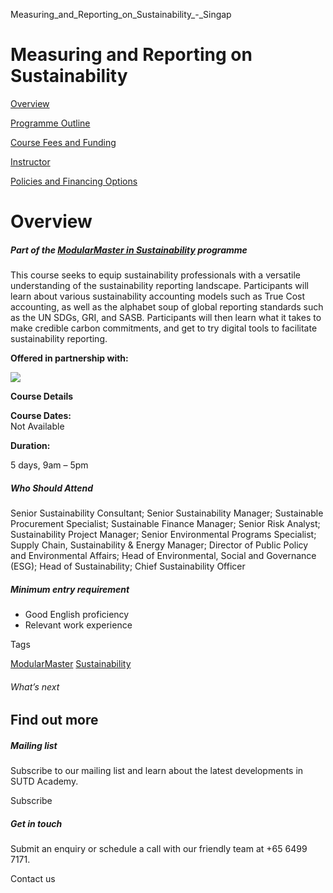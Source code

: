 Measuring_and_Reporting_on_Sustainability_-_Singap



Measuring and Reporting on Sustainability
=========================================

[Overview](/course/measuring-and-reporting-on-sustainability/#tabs)

[Programme Outline](/course/measuring-and-reporting-on-sustainability/programme-outline/#tabs)

[Course Fees and Funding](/course/measuring-and-reporting-on-sustainability/course-fees-and-funding/#tabs)

[Instructor](/course/measuring-and-reporting-on-sustainability/instructor/#tabs)

[Policies and Financing Options](/course/measuring-and-reporting-on-sustainability/policies-and-financing-options/#tabs)

Overview
========

##### **Part of the [ModularMaster in Sustainability](/repo/course/modularmaster-certificate-in-sustainability/) programme**




This course seeks to equip sustainability professionals with a versatile understanding of the sustainability reporting landscape. Participants will learn about various sustainability accounting models such as True Cost accounting, as well as the alphabet soup of global reporting standards such as the UN SDGs, GRI, and SASB. Participants will then learn what it takes to make credible carbon commitments, and get to try digital tools to facilitate sustainability reporting.

**Offered in partnership with:**

![](https://www.sutd.edu.sg/wp-content/uploads/2025/01/Eden-Logo_Transparent-2-1.png)

**Course Details**

**Course Dates:**  
Not Available

**Duration:**

5 days, 9am – 5pm

##### **Who Should Attend**

Senior Sustainability Consultant; Senior Sustainability Manager; Sustainable Procurement Specialist; Sustainable Finance Manager; Senior Risk Analyst; Sustainability Project Manager; Senior Environmental Programs Specialist; Supply Chain, Sustainability & Energy Manager; Director of Public Policy and Environmental Affairs; Head of Environmental, Social and Governance (ESG); Head of Sustainability; Chief Sustainability Officer

##### **Minimum entry requirement**

* Good English proficiency
* Relevant work experience

Tags

[ModularMaster](/admissions/academy/courses-and-modules/?academy-type-course=792)
[Sustainability](/admissions/academy/courses-and-modules/?discipline=833)

###### What’s next

Find out more
-------------

##### Mailing list

Subscribe to our mailing list and learn about the latest developments in SUTD Academy.

Subscribe

##### Get in touch

Submit an enquiry or schedule a call with our friendly team at +65 6499 7171.

Contact us

